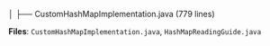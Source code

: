 │   ├── CustomHashMapImplementation.java (779 lines)

**Files**: `CustomHashMapImplementation.java`, `HashMapReadingGuide.java` 